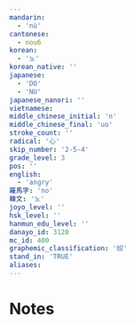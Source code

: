 ```yaml
---
mandarin:
  - 'nù'
cantonese:
  - nou6
korean:
  - '노'
korean_native: ''
japanese:
  - 'DO'
  - 'NU'
japanese_nanori: ''
vietnamese:
middle_chinese_initial: 'n'
middle_chinese_final: 'uo'
stroke_count: ''
radical: '心'
skip_number: '2-5-4'
grade_level: 3
pos: ''
english:
  - 'angry'
羅馬字: 'no'
韓文: '노'
joyo_level: ''
hsk_level: ''
hanmun_edu_level: ''
danayo_id: 3120
mc_id: 400
graphemic_classification: '奴'
stand_in: 'TRUE'
aliases:
---
```


# Notes
